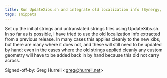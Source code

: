 ```yaml
---
title: Run UpdateXibs.sh and integrate old localization info (Synergy, 350ab66)
tags: snippets
---
```


Set up the initial strings and untranslated.strings files using UpdateXibs.sh. In so far as is possible, I have tried to use the old localization info extracted from a previous release. In many cases this applies cleanly to the new xibs, but there are many where it does not, and these will still need to be updated by hand; even in the cases where the old strings applied cleanly any custom geometry will have to be added back in by hand because this did not carry across.

Signed-off-by: Greg Hurrell &lt;greg@hurrell.net&gt;
